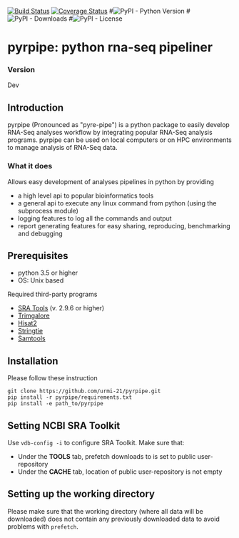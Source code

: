 [![Build Status](https://travis-ci.org/urmi-21/pyrpipe.svg?branch=master)](https://travis-ci.org/urmi-21/pyrpipe)
[![Coverage Status](https://coveralls.io/repos/github/urmi-21/pyrpipe/badge.svg?branch=master)](https://coveralls.io/github/urmi-21/pyrpipe?branch=master)
#![PyPI - Python Version](https://img.shields.io/pypi/pyversions/pyrpipe)
#![PyPI - Downloads](https://img.shields.io/pypi/dd/pyrpipe)
#![PyPI - License](https://img.shields.io/pypi/l/pyrpipe)

# pyrpipe: python rna-seq pipeliner

### Version
Dev

## Introduction
pyrpipe (Pronounced as "pyre-pipe") is a python package to easily develop RNA-Seq analyses workflow by integrating popular RNA-Seq analysis programs.
pyrpipe can be used on local computers or on HPC environments to manage analysis of RNA-Seq data.

### What it does
Allows easy development of analyses pipelines in python by providing 
* a high level api to popular bioinformatics tools
* a general api to execute any linux command from python (using the subprocess module)
* logging features to log all the commands and output
* report generating features for easy sharing, reproducing, benchmarking and debugging


## Prerequisites
* python 3.5 or higher
* OS: Unix based

Required third-party programs

* [SRA Tools](https://github.com/ncbi/sra-tools) (v. 2.9.6 or higher)
* [Trimgalore](https://github.com/FelixKrueger/TrimGalore)
* [Hisat2](https://ccb.jhu.edu/software/hisat2/index.shtml)
* [Stringtie](https://github.com/gpertea/stringtie)
* [Samtools](https://github.com/samtools/samtools)





## Installation
Please follow these instruction 
```
git clone https://github.com/urmi-21/pyrpipe.git
pip install -r pyrpipe/requirements.txt
pip install -e path_to/pyrpipe
```

## Setting NCBI SRA Toolkit
Use  ```vdb-config -i``` to configure SRA Toolkit. Make sure that:
* Under the **TOOLS** tab, prefetch downloads to is set to public user-repository
* Under the **CACHE** tab, location of public user-repository is not empty

## Setting up the working directory
Please make sure that the working directory (where all data will be downloaded) does not contain any previously downloaded data to avoid problems with ```prefetch```.
